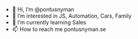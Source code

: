 - 👋 Hi, I’m @pontusnyman
- 👀 I’m interested in JS, Automation, Cars, Family
- 🌱 I’m currently learning Sales
- 📫 How to reach me pontusnyman.se

<!---
pontusnyman/pontusnyman is a ✨ special ✨ repository because its `README.md` (this file) appears on your GitHub profile.
You can click the Preview link to take a look at your changes.
--->
